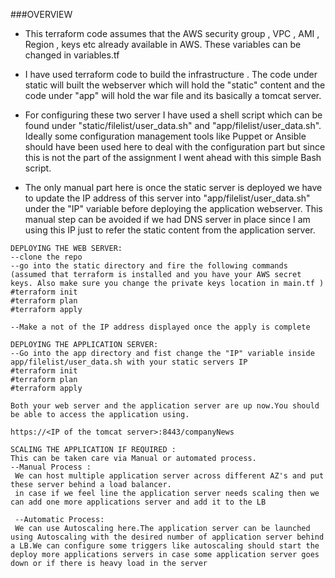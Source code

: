 ###OVERVIEW
* This terraform code assumes that the AWS security group , VPC , AMI , Region , keys etc already available in AWS. These variables can be changed in variables.tf


* I have used terraform code to build the infrastructure . The code under static will built the webserver which will hold the "static" content  and the code under "app" will hold the war file and its basically a tomcat server.
* For configuring these two server I have used a shell script which can be found under "static/filelist/user_data.sh" and "app/filelist/user_data.sh". Ideally some configuration management tools like Puppet or Ansible should have been used here to deal with the configuration part but since this is not the part of the assignment I went ahead with this simple Bash script.
* The only manual part here is once the static server is deployed we have to update the IP address of this server into "app/filelist/user_data.sh" under the "IP" variable before deploying the application webserver. This manual step can be avoided if we had DNS server in place since I am using this IP just to refer the static content from the application server.



```
DEPLOYING THE WEB SERVER:
--clone the repo
--go into the static directory and fire the following commands (assumed that terraform is installed and you have your AWS secret keys. Also make sure you change the private keys location in main.tf )
#terraform init
#terraform plan
#terraform apply

--Make a not of the IP address displayed once the apply is complete
```

```
DEPLOYING THE APPLICATION SERVER:
--Go into the app directory and fist change the "IP" variable inside app/filelist/user_data.sh with your static servers IP
#terraform init
#terraform plan
#terraform apply
```

```
Both your web server and the application server are up now.You should be able to access the application using.

https://<IP of the tomcat server>:8443/companyNews   
```

```
SCALING THE APPLICATION IF REQUIRED :
This can be taken care via Manual or automated process.
--Manual Process :
 We can host multiple application server across different AZ's and put these server behind a load balancer.
 in case if we feel line the application server needs scaling then we can add one more applications server and add it to the LB

 --Automatic Process:
 We can use Autoscaling here.The application server can be launched using Autoscaling with the desired number of application server behind a LB.We can configure some triggers like autoscaling should start the deploy more applications servers in case some application server goes down or if there is heavy load in the server 
```
